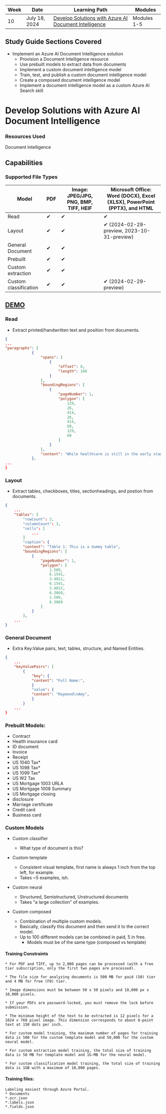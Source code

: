 | Week | Date         | Learning Path                                                                                                                                                                               | Modules                         |
|------|--------------|---------------------------------------------------------------------------------------------------------------------------------------------------------------------------------------------|---------------------------------|
| 10   | July 18, 2024 | [Develop Solutions with Azure AI Document Intelligence](https://learn.microsoft.com/en-us/training/paths/extract-data-from-forms-document-intelligence/)                                    | Modules 1-5                      |


## Study Guide Sections Covered

* Implement an Azure AI Document Intelligence solution
    - Provision a Document Intelligence resource
    - Use prebuilt models to extract data from documents
    - Implement a custom document intelligence model
    - Train, test, and publish a custom document intelligence model
    - Create a composed document intelligence model
    - Implement a document intelligence model as a custom Azure AI Search skill

# Develop Solutions with Azure AI Document Intelligence

### Resources Used

Document Intelligence

## Capabilities

### Supported File Types

| Model                  | PDF | Image: JPEG/JPG, PNG, BMP, TIFF, HEIF | Microsoft Office: Word (DOCX), Excel (XLSX), PowerPoint (PPTX), and HTML |
|------------------------|-----|---------------------------------------|------------------------------------------------------------------------|
| Read                   | ✔   | ✔                                     | ✔                                                                      |
| Layout                 | ✔   | ✔                                     | ✔ (2024-02-29-preview, 2023-10-31-preview)                             |
| General Document       | ✔   | ✔                                     |                                                                        |
| Prebuilt               | ✔   | ✔                                     |                                                                        |
| Custom extraction      | ✔   | ✔                                     |                                                                        |
| Custom classification  | ✔   | ✔                                     | ✔ (2024-02-29-preview)                                                 |


## [DEMO](https://documentintelligence.ai.azure.com/studio)

### Read
* Extract printed/handwritten text and position from documents.

```json
{
...  
"paragraphs": [
			{
				"spans": [
					{
						"offset": 0,
						"length": 188
					}
				],
				"boundingRegions": [
					{
						"pageNumber": 1,
						"polygon": [
							129,
							26,
							414,
							26,
							414,
							68,
							129,
							68
						]
					}
				],
				"content": "While healthcare is still in the early stages of its Al journey, we are seeing pharmaceutical and other life sciences organizations making major investments in Al and related technologies."
			},
...
}
```

### Layout
* Extract tables, checkboxes, titles, sectionheadings, and postion from documents.
```json
{
    ...
	"tables": [
        "rowCount": 3,
        "columnCount": 3,
        "cells": [
            ...
        ]
        "caption": {
        "content": "Table 1: This is a dummy table",
        "boundingRegions": [
            {
                "pageNumber": 1,
                "polygon": [
                    1.509,
                    6.1541,
                    3.4812,
                    6.1541,
                    3.4812,
                    6.3069,
                    1.509,
                    6.3069
                ]
            }
        ],
    ...
}
```

### General Document
* Extra Key:Value pairs, text, tables, structure, and Named Entities.
```json
{
    ...
    "keyValuePairs": [
        {
            "key": {
            "content": "Full Name:",
            }
            "value": {
            "content": "Raymond\nAmy",
            }
        }
    ...
}
```

### Prebuilt Models:

* Contract
* Health insurance card
* ID document
* Invoice
* Receipt
* US 1040 Tax*
* US 1098 Tax*
* US 1099 Tax*
* US W2 Tax
* US Mortgage 1003 URLA
* US Mortgage 1008 Summary
* US Mortgage closing
* disclosure
* Marriage certificate
* Credit card
* Business card

### Custom Models
* Custom classifier
    * What type of document is this?

* Custom template
    * Consistent visual template, first name is always 1 inch from the top left, for example.
    * Takes ~5 examples, ish.

* Custom neural
    * Structured, Semistructured, Unstructured documents
    * Takes "a large collection" of examples.

* Custom composed
    * Combination of multiple custom models.
    * Basically, classify this document and then send it to the correct model.
    * Up to 100 different models can be combined in paid, 5 in free.
        * Models must be of the same type (composed vs template)


#### Training Constraints
    * For PDF and TIFF, up to 2,000 pages can be processed (with a free tier subscription, only the first two pages are processed).

    * The file size for analyzing documents is 500 MB for paid (S0) tier and 4 MB for free (F0) tier.

    * Image dimensions must be between 50 x 50 pixels and 10,000 px x 10,000 pixels.

    * If your PDFs are password-locked, you must remove the lock before submission.

    * The minimum height of the text to be extracted is 12 pixels for a 1024 x 768 pixel image. This dimension corresponds to about 8-point text at 150 dots per inch.

    * For custom model training, the maximum number of pages for training data is 500 for the custom template model and 50,000 for the custom neural model.

    * For custom extraction model training, the total size of training data is 50 MB for template model and 1G-MB for the neural model.

    * For custom classification model training, the total size of training data is 1GB with a maximum of 10,000 pages.

#### Training files:
    Labeling easiest through Azure Portal.
    * Documents
    *.ocr.json
    *.labels.json
    *.fields.json


